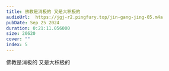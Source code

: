 ```yaml
---
title: 佛教是消极的 又是大积极的
audioUrl:  https://jgj-r2.pingfury.top/jin-gang-jing-05.m4a
pubDate: Sep 25 2024
duration: 0:21:11.056000
size: 20620
cover: ""
index: 5
---
```

佛教是消极的 又是大积极的